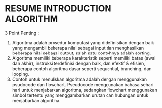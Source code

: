 # RESUME INTRODUCTION ALGORITHM

3 Point Penting :
1. Algoritma adalah prosedur komputasi yang didefinisikan dengan baik yang mengambil beberapa nilai sebagai input dan menghasilkan beberapa nilai sebagai output, salah satu contohnya adalah sorting.
2. Algoritma memiliki beberapa karakteristik seperti memiliki batas (awal dan akhir), instruksi terdefinisi dengan baik, dan efektif & efisien, beberapa contoh algoritma dasar seperti sequential, branching, dan looping.
3. Contoh untuk menuliskan algoritma adalah dengan menggunakan psudocode dan flowchart. Pseudocode menggunakan bahasa sehari hari untuk menjabarkan algoritma, sedangkan flowchart menggunakan simbol tertentu yang menggambarkan urutan dan hubungan untuk menjabarkan algoritma.
